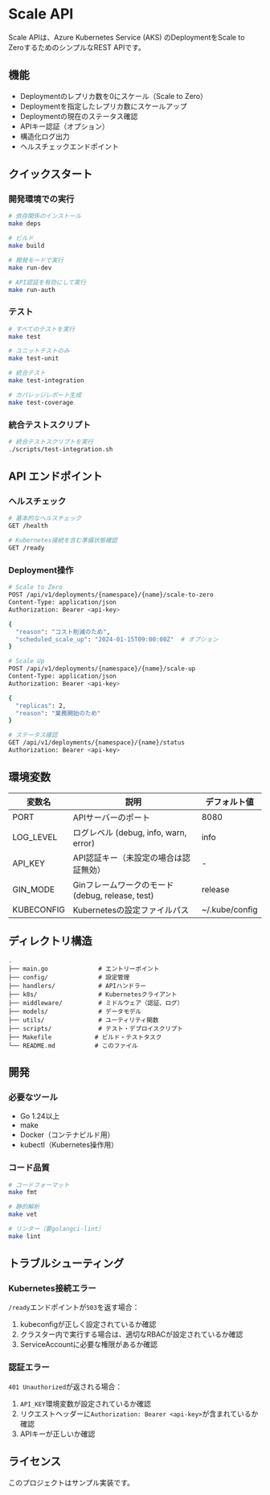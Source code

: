 # Scale API

Scale APIは、Azure Kubernetes Service (AKS) のDeploymentをScale to ZeroするためのシンプルなREST APIです。

## 機能

- Deploymentのレプリカ数を0にスケール（Scale to Zero）
- Deploymentを指定したレプリカ数にスケールアップ
- Deploymentの現在のステータス確認
- APIキー認証（オプション）
- 構造化ログ出力
- ヘルスチェックエンドポイント

## クイックスタート

### 開発環境での実行

```bash
# 依存関係のインストール
make deps

# ビルド
make build

# 開発モードで実行
make run-dev

# API認証を有効にして実行
make run-auth
```

### テスト

```bash
# すべてのテストを実行
make test

# ユニットテストのみ
make test-unit

# 統合テスト
make test-integration

# カバレッジレポート生成
make test-coverage
```

### 統合テストスクリプト

```bash
# 統合テストスクリプトを実行
./scripts/test-integration.sh
```

## API エンドポイント

### ヘルスチェック

```bash
# 基本的なヘルスチェック
GET /health

# Kubernetes接続を含む準備状態確認
GET /ready
```

### Deployment操作

```bash
# Scale to Zero
POST /api/v1/deployments/{namespace}/{name}/scale-to-zero
Content-Type: application/json
Authorization: Bearer <api-key>

{
  "reason": "コスト削減のため",
  "scheduled_scale_up": "2024-01-15T09:00:00Z"  # オプション
}

# Scale Up
POST /api/v1/deployments/{namespace}/{name}/scale-up
Content-Type: application/json
Authorization: Bearer <api-key>

{
  "replicas": 2,
  "reason": "業務開始のため"
}

# ステータス確認
GET /api/v1/deployments/{namespace}/{name}/status
Authorization: Bearer <api-key>
```

## 環境変数

| 変数名 | 説明 | デフォルト値 |
|--------|------|--------------|
| PORT | APIサーバーのポート | 8080 |
| LOG_LEVEL | ログレベル (debug, info, warn, error) | info |
| API_KEY | API認証キー（未設定の場合は認証無効） | - |
| GIN_MODE | Ginフレームワークのモード (debug, release, test) | release |
| KUBECONFIG | Kubernetesの設定ファイルパス | ~/.kube/config |

## ディレクトリ構造

```
.
├── main.go              # エントリーポイント
├── config/              # 設定管理
├── handlers/            # APIハンドラー
├── k8s/                 # Kubernetesクライアント
├── middleware/          # ミドルウェア（認証、ログ）
├── models/              # データモデル
├── utils/               # ユーティリティ関数
├── scripts/             # テスト・デプロイスクリプト
├── Makefile            # ビルド・テストタスク
└── README.md           # このファイル
```

## 開発

### 必要なツール

- Go 1.24以上
- make
- Docker（コンテナビルド用）
- kubectl（Kubernetes操作用）

### コード品質

```bash
# コードフォーマット
make fmt

# 静的解析
make vet

# リンター（要golangci-lint）
make lint
```

## トラブルシューティング

### Kubernetes接続エラー

`/ready`エンドポイントが`503`を返す場合：

1. kubeconfigが正しく設定されているか確認
2. クラスター内で実行する場合は、適切なRBACが設定されているか確認
3. ServiceAccountに必要な権限があるか確認

### 認証エラー

`401 Unauthorized`が返される場合：

1. `API_KEY`環境変数が設定されているか確認
2. リクエストヘッダーに`Authorization: Bearer <api-key>`が含まれているか確認
3. APIキーが正しいか確認

## ライセンス

このプロジェクトはサンプル実装です。